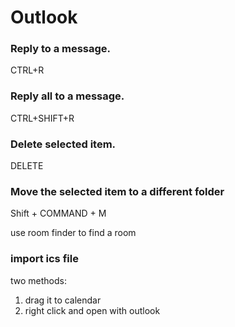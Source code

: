 # Outlook

### Reply to a message.
CTRL+R

### Reply all to a message.
CTRL+SHIFT+R

### Delete selected item.   
DELETE

### Move the selected item to a different folder
Shift +  COMMAND + M

use room finder to find a room

### import ics file
two methods:
1. drag it to calendar
2. right click and open with outlook
